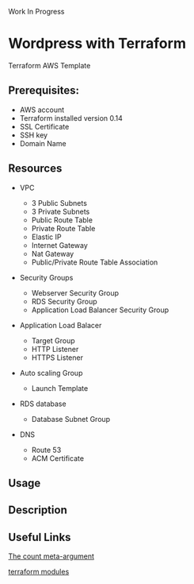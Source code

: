 Work In Progress
# Wordpress with Terraform

Terraform AWS Template

 ## Prerequisites:
   - AWS account
   - Terraform installed version 0.14
   - SSL Certificate
   - SSH key
   - Domain Name

## Resources

- VPC
  - 3 Public Subnets
  - 3 Private Subnets
  - Public Route Table
  - Private Route Table
  - Elastic IP
  - Internet Gateway
  - Nat Gateway
  - Public/Private Route Table Association

- Security Groups
   - Webserver Security Group 
   - RDS Security Group
   - Application Load Balancer Security Group

- Application Load Balacer
  - Target Group
  - HTTP Listener
  - HTTPS Listener

- Auto scaling Group
  - Launch Template

- RDS database
  - Database Subnet Group

- DNS
  - Route 53
  - ACM Certificate

## Usage

## Description

## Useful Links

[The count meta-argument](https://www.terraform.io/docs/language/meta-arguments/count.html)

[terraform modules](https://registry.terraform.io/modules/erkinsinc/wordpress/aws/latest?tab=resources)